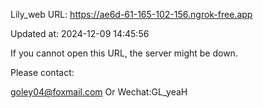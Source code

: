 Lily_web URL: https://ae6d-61-165-102-156.ngrok-free.app

Updated at: 2024-12-09 14:45:56

If you cannot open this URL, the server might be down.

Please contact: 

goley04@foxmail.com Or Wechat:GL_yeaH